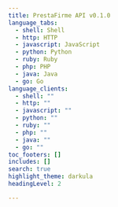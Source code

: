 ```yaml
---
title: PrestaFirme API v0.1.0
language_tabs:
  - shell: Shell
  - http: HTTP
  - javascript: JavaScript
  - python: Python
  - ruby: Ruby
  - php: PHP
  - java: Java
  - go: Go
language_clients:
  - shell: ""
  - http: ""
  - javascript: ""
  - python: ""
  - ruby: ""
  - php: ""
  - java: ""
  - go: ""
toc_footers: []
includes: []
search: true
highlight_theme: darkula
headingLevel: 2

---
```


<!-- Generator: Widdershins v4.0.1 -->

